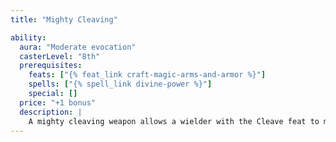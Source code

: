 ```yaml
---
title: "Mighty Cleaving"

ability:
  aura: "Moderate evocation"
  casterLevel: "8th"
  prerequisites:
    feats: ["{% feat_link craft-magic-arms-and-armor %}"]
    spells: ["{% spell_link divine-power %}"]
    special: []
  price: "+1 bonus"
  description: |
    A mighty cleaving weapon allows a wielder with the Cleave feat to make one additional cleave attempt in a round.
---
```

